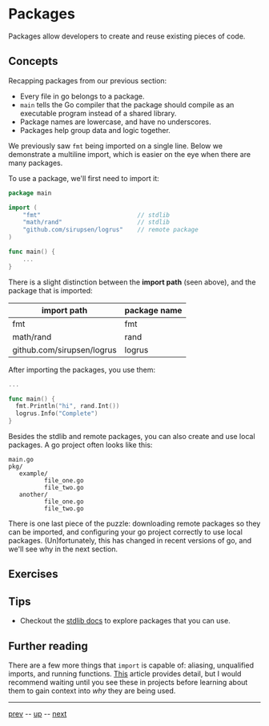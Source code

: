 # Packages

Packages allow developers to create and reuse existing pieces of code.

## Concepts

Recapping packages from our previous section:
  - Every file in go belongs to a package.
  - `main` tells the Go compiler that the package should compile as an executable program instead of a shared library.
  - Package names are lowercase, and have no underscores.
  - Packages help group data and logic together.

We previously saw `fmt` being imported on a single line. Below we demonstrate a multiline import, which is easier on the
eye when there are many packages.


To use a package, we'll first need to import it:

```go
package main

import (
	"fmt"                           // stdlib
	"math/rand"                     // stdlib
	"github.com/sirupsen/logrus"    // remote package
)

func main() {
	...
}
```
There is a slight distinction between the **import path** (seen above), and the package that is imported:

| import path | package name |
| -- | -- |
| fmt | fmt |
| math/rand | rand |
| github.com/sirupsen/logrus | logrus |

After importing the packages, you use them:
```go
...

func main() {
  fmt.Println("hi", rand.Int())
  logrus.Info("Complete")
}
```

Besides the stdlib and remote packages, you can also create and use local packages.
A go project often looks like this:
```
main.go
pkg/
   example/
          file_one.go
          file_two.go
   another/
          file_one.go
          file_two.go

```

There is one last piece of the puzzle: downloading remote packages
so they can be imported, and configuring your go project correctly to use local packages.
(Un)fortunately, this has changed in recent versions of go, and we'll see why in the next section.


## Exercises

## Tips

- Checkout the [stdlib docs](https://golang.org/pkg/#stdlib) to explore packages that you can use.

## Further reading

There are a few more things that `import` is capable of: aliasing, unqualified imports, and running functions.
[This](https://medium.com/golangspec/import-declarations-in-go-8de0fd3ae8ff) article provides detail, but I would recommend
waiting until you see these in projects before learning about them to gain context into _why_ they are being used.

---

[prev](1.2.md) -- [up](Readme.md) -- [next](1.3.1.md)